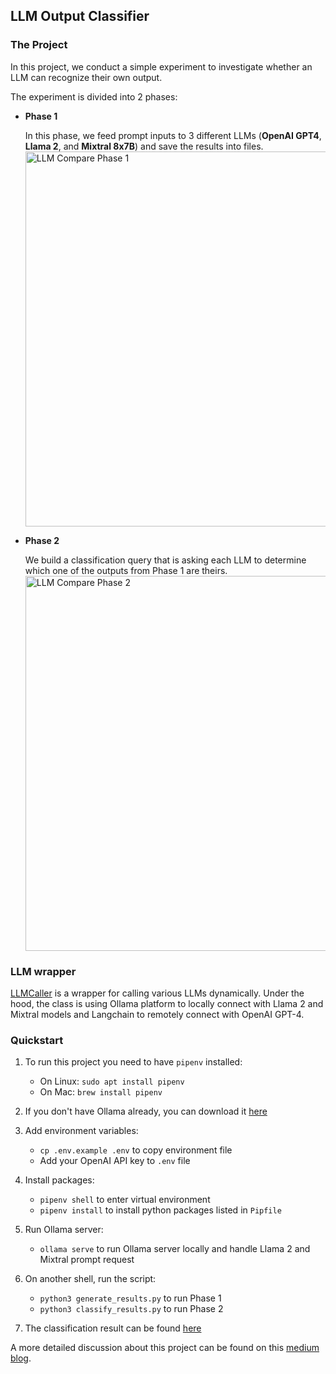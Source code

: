 <h2 style="border: 0">LLM Output Classifier</h2>

<h3>The Project</h3>

In this project, we conduct a simple experiment to investigate whether an LLM can recognize their own output.

The experiment is divided into 2 phases:
<ul>
  <li>
    <b>Phase 1</b>
    <p>
      In this phase, we feed prompt inputs to 3 different LLMs (<b>OpenAI GPT4</b>, <b>Llama 2</b>, and <b>Mixtral 8x7B</b>) and save the results into files.
      <br>
      <img width="600" style="align: left" alt="LLM Compare Phase 1" src="https://github.com/bonet/llm-compare/assets/40275/1215f061-9b5c-439f-9257-adf5d2a29636">
    </p>
  </li>
  <li>
    <b>Phase 2</b>
    <p>
      We build a classification query that is asking each LLM to determine which one of the outputs from Phase 1 are theirs.
      <br>
      <img width="600" style="align: left" alt="LLM Compare Phase 2" src="https://github.com/bonet/llm-compare/assets/40275/dac0051c-cae8-435f-aa1f-184986d998fd">
    </p>
  </li>
</ul>

<h3>LLM wrapper</h3>

[LLMCaller](llm_caller.py) is a wrapper for calling various LLMs dynamically. Under the hood, the class is using Ollama platform to locally connect with Llama 2 and Mixtral models and Langchain to remotely connect with OpenAI GPT-4.

<h3>Quickstart</h3>

1. To run this project you need to have `pipenv` installed:
    - On Linux: `sudo apt install pipenv`
    - On Mac: `brew install pipenv`

2. If you don't have Ollama already, you can download it [here](https://ollama.com/download)

3. Add environment variables:
    - `cp .env.example .env` to copy environment file
    - Add your OpenAI API key to `.env` file

4. Install packages:
    - `pipenv shell` to enter virtual environment
    - `pipenv install` to install python packages listed in `Pipfile`

5. Run Ollama server:
   - `ollama serve` to run Ollama server locally and handle Llama 2 and Mixtral prompt request

6. On another shell, run the script:
   - `python3 generate_results.py` to run Phase 1
   - `python3 classify_results.py` to run Phase 2

7. The classification result can be found [here](results/classification_results.txt)

A more detailed discussion about this project can be found on this [medium blog](https://bsugiarto.medium.com/llm-analysis-can-language-models-recognize-their-own-output-0658a080ab03).
